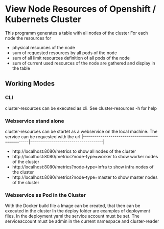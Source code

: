 # View Node Resources of Openshift / Kubernets Cluster
This programm generates a table with all nodes of the cluster
For each node the resources for
- physical resources of the node
- sum of requested resources by all pods of the node
- sum of all limit resources definition of all pods of the node
- sum of current used resources of the node
  are gathered and display in the table

## Working Modes
### CLI

cluster-resources can be executed as cli. See cluster-resources -h for help

### Webservice stand alone
cluster-resources can be startet as a webservice on the local machine.
The service can be requested with the url
|--------------------------------------------------|-------------------------------------|
- http://localhost:8080/metrics                       to show all nodes of the cluster
- http://localhost:8080/metrics?node-type=worker      to show worker nodes of the cluster
- http://localhost:8080/metrics?node-type=infra       to show infra nodes of the cluster
- http://localhost:8080/metrics?node-type=master      to show master nodes of the cluster


### Webservice as Pod in the Cluster
With the Docker build file a Image can be created, that then can be executed in the cluster
In the deploy folder are examples of deployment files.
In the deployment yaml the service account must be set. The serviceaccount must be admin in the current namespace and cluster-reader
